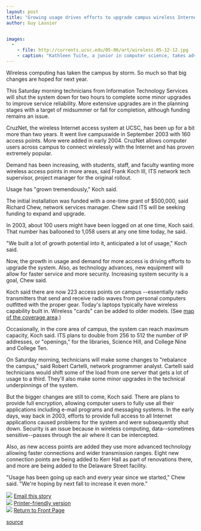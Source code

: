 ```yaml
---
layout: post
title: "Growing usage drives efforts to upgrade campus wireless Internet system"
author: Guy Lasnier


images:
  -
    - file: http://currents.ucsc.edu/05-06/art/wireless.05-12-12.jpg
    - caption: "Kathleen Tuite, a junior in computer science, takes advantage of a wireless hot spot on campus. Photo: Jim MacKenzie"
---
```


Wireless computing has taken the campus by storm. So much so that big changes are hoped for next year.

This Saturday morning technicians from Information Technology Services will shut the system down for two hours to complete some minor upgrades to improve service reliability. More extensive upgrades are in the planning stages with a target of midsummer or fall for completion, although funding remains an issue.

CruzNet, the wireless Internet access system at UCSC, has been up for a bit more than two years. It went live campuswide in September 2003 with 160 access points. More were added in early 2004. CruzNet allows computer users across campus to connect wirelessly with the Internet and has proven extremely popular.

Demand has been increasing, with students, staff, and faculty wanting more wireless access points in more areas, said Frank Koch III, ITS network tech supervisor, project manager for the original rollout.

Usage has "grown tremendously," Koch said.

The initial installation was funded with a one-time grant of $500,000, said Richard Chew, network services manager. Chew said ITS will be seeking funding to expand and upgrade.

In 2003, about 100 users might have been logged on at one time, Koch said. That number has ballooned to 1,058 users at any one time today, he said.

"We built a lot of growth potential into it, anticipated a lot of usage," Koch said.

Now, the growth in usage and demand for more access is driving efforts to upgrade the system. Also, as technology advances, new equipment will allow for faster service and more security. Increasing system security is a goal, Chew said.

Koch said there are now 223 access points on campus --essentially radio transmitters that send and receive radio waves from personal computers outfitted with the proper gear. Today's laptops typically have wireless capability built in. Wireless "cards" can be added to older models. (See [map of the coverage area][1].)

Occasionally, in the core area of campus, the system can reach maximum capacity, Koch said. ITS plans to double from 256 to 512 the number of IP addresses, or "openings," for the libraries, Science Hill, and College Nine and College Ten.

On Saturday morning, technicians will make some changes to "rebalance the campus," said Robert Cartelli, network programmer analyst. Cartelli said technicians would shift some of the load from one server that gets a lot of usage to a third. They'll also make some minor upgrades in the technical underpinnings of the system.

But the bigger changes are still to come, Koch said. There are plans to provide full encryption, allowing computer users to fully use all their applications including e-mail programs and messaging systems. In the early days, way back in 2003, efforts to provide full access to all Internet applications caused problems for the system and were subsequently shut down. Security is an issue because in wireless computing, data--sometimes sensitive--passes through the air where it can be intercepted.

Also, as new access points are added they use more advanced technology allowing faster connections and wider transmission ranges. Eight new connection points are being added to Kerr Hall as part of renovations there, and more are being added to the Delaware Street facility.

"Usage has been going up each and every year since we started," Chew said. "We're hoping by next fall to increase it even more."

![][2] [Email this story][3]  
![][2] [Printer-friendly version][4]  
![][2] [Return to Front Page][5]

[1]: http://its.ucsc.edu/services/network/cruznet/index.php
[2]: ../../images/bulletarrow.gif
[3]: javascript:url();document.f1.submit();
[4]: javascript:popUp();
[5]: http://currents.ucsc.edu/

[source](http://www1.ucsc.edu/currents/05-06/12-12/wireless.asp "Permalink to wireless")
